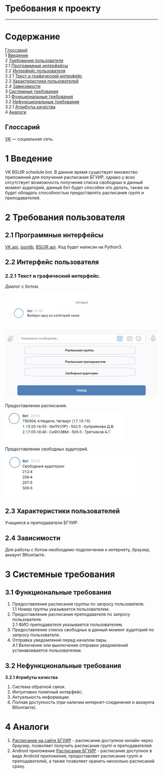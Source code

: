 
# Требования к проекту

---

# Содержание
  [Глоссарий](#glossary)  
1 [Введение](#intro)  
2 [Требования пользователя](#user_requirements)  
2.1 [Программные интерфейсы](#program_interfaces)  
2.2 [Интерфейс пользователя](#user_interface)  
2.2.1 [Текст и графический интерфейс](#UI)   
2.3 [Характеристики пользователей](#user)  
2.4 [Зависимости](#dependencies)    
3 [Системные требования](#system_requirements)  
3.1 [Функциональные требования](#functional_requirements)  
3.2 [Нефункциональные требования](#non_functional_requirements)  
3.2.1 [Атрибуты качества](#quality_attributes)   
4 [Аналоги](#analogs)

<a name="glossary"/>

## Глоссарий
[VK](http://vk.com) — социальная сеть.

<a name="intro"/>

# 1 Введение

VK BSUIR schedule bot. В данное время существует множество приложений для получения расписания БГУИР, однако у всех отсутствует возможность получения списка свободных в данный момент аудиторий, данный бот будет способен это делать, также он будет обладать способностью предоставлять расписание групп и преподавателей.  

<a name="user_requirements"/>

# 2 Требования пользователя 

<a name="program_interfaces"/>

## 2.1 Программные интерфейсы
[VK api](https://pypi.org/project/vk-api/), [jsonlib](https://docs.python.org/3/library/json.html), [BSUIR api](https://iis.bsuir.by/login). Код будет написан на Python3. 

<a name="user_interface"/>

## 2.2 Интерфейс пользователя

<a name="UI"/>

### 2.2.1 Текст и графический интерфейс. 

Диалог с ботом.

![GitHub Logo](/Mockups/UI.jpg)

Предоставление расписания.

![GitHub Logo](/Mockups/Schedule.jpg)

Предоставление свободных аудиторий.

![GitHub Logo](/Mockups/Cabinets.jpg)

<a name="user"/>

## 2.3 Характеристики пользователей
Учащиеся и преподаватели БГУИР.

<a name="dependencies"/>

## 2.4 Зависимости
Для работы с ботом необходимо подключение к интернету, браузер, аккаунт ВКонтакте.

<a name="system_requirements"/>

# 3 Системные требования

<a name="functional_requirements"/>

## 3.1 Функциональные требования
1. Предоставление расписания группы по запросу пользователя.  
1.1 Номер группы указывается пользователем.  
2. Предоставление расписания преподавателя по запросу пользователя.  
2.1 ФИО преподавателя указывается пользователем.  
3. Предоставление списка свободных в данный момент аудиторий по запросу пользователя.  
4. Отправка уведомлений перед началом пары.  
4.1 Включение или выключение отправки уведомлений устанавливается пользователем.  

<a name="non_functional_requirements"/>

## 3.2 Нефункциональные требования

<a name="quality_attributes"/>

**3.2.1 Атрибуты качества**

1. Система обратной связи.  
2. Интуитивно понятный интерфейс.  
3. Актуальность информации.  
4. Полная доступность (при наличии интернет-соединения и аккаунта ВКонтакте).  

<a name="analogs"/>

# 4 Аналоги
1. [Расписание на сайте БГУИР](https://iis.bsuir.by/schedule) - расписание доступное онлайн через браузер, позволяет получить расписание групп и преподавателей.
2. Android приложение [Расписание БГУИР](https://play.google.com/store/apps/details?id=com.bakan.universchedule&hl=ru) - расписание доступное в виде Android приложения, предоставляет расписание групп и преподавателей, а также позволяет хранить несколько расписаний сразу.
